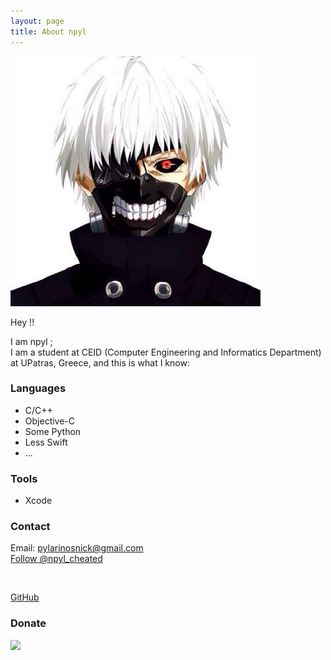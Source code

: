 ```yaml
---
layout: page
title: About npyl
---
```


<a href="https://en.wikipedia.org/wiki/Tokyo_Ghoul"><img src="img/kaneki.jpeg" alt="me" style="width:400px;height:400px;"></a>

Hey !!<br>

I am npyl	;<br>
I am a student at CEID (Computer Engineering and Informatics Department) at UPatras, Greece,
and this is what I know:

### Languages
- C/C++
- Objective-C
- Some Python
- Less Swift
- ...

### Tools
- Xcode

### Contact
Email: [pylarinosnick@gmail.com](mailto:pylarinosnick@gmail.com)<br>
<a href="https://twitter.com/npyl_cheated?ref_src=twsrc%5Etfw" class="twitter-follow-button" data-show-count="false">Follow @npyl_cheated</a>
<script async src="https://platform.twitter.com/widgets.js" charset="utf-8"></script><br>		
[GitHub](https://github.com/npyl)

### Donate


<a href="https://www.paypal.com/cgi-bin/webscr?cmd=_s-xclick&hosted_button_id=NSV636CUWX754">
	<img src="https://www.paypalobjects.com/en_US/i/btn/btn_donateCC_LG.gif" align="left">
</a>

<br>
<br>